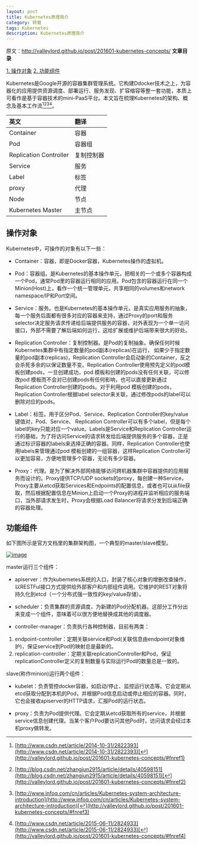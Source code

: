 ```yaml
---
layout: post
title: Kubernetes原理简介
category: 转载
tags: Kubernetes
description: Kubernetes原理简介
---
```


原文：http://valleylord.github.io/post/201601-kubernetes-concepts/
**文章目录**

[1. 操作对象](http://valleylord.github.io/post/201601-kubernetes-concepts/#undefined)
[2. 功能组件](http://valleylord.github.io/post/201601-kubernetes-concepts/#undefined)

Kubernetes是Google开源的容器集群管理系统。它构建Ddocker技术之上，为容器化的应用提供资源调度、部署运行、服务发现、扩容缩容等整一套功能，本质上可看作是基于容器技术的mini-PaaS平台。本文旨在梳理Kubernetes的架构、概念及基本工作流[<sup>1</sup>](http://valleylord.github.io/post/201601-kubernetes-concepts/#fn1)[<sup>2</sup>](http://valleylord.github.io/post/201601-kubernetes-concepts/#fn2)[<sup>3</sup>](http://valleylord.github.io/post/201601-kubernetes-concepts/#fn3)[<sup>4</sup>](http://valleylord.github.io/post/201601-kubernetes-concepts/#fn4)。

| 英文 | 翻译 |
| :-- | :-- |
| Container | 容器 |
| Pod | 容器组 |
| Replication Controller | 复制控制器 |
| Service | 服务 |
| Label | 标签 |
| proxy | 代理 |
| Node | 节点 |
| Kubernetes Master | 主节点 |

## 操作对象

Kubernetes中，可操作的对象有以下一些：

*   Container：容器，即是Docker容器，Kubernetes操作的虚拟机。

*   Pod：容器组。是Kubernetes的基本操作单元，把相关的一个或多个容器构成一个Pod，通常Pod里的容器运行相同的应用。Pod包含的容器运行在同一个Minion(Host)上，看作一个统一管理单元，共享相同的volumes和network namespace/IP和Port空间。

*   Service：服务。也是Kubernetes的基本操作单元，是真实应用服务的抽象，每一个服务后面都有很多对应的容器来支持，通过Proxy的port和服务selector决定服务请求传递给后端提供服务的容器，对外表现为一个单一访问接口，外部不需要了解后端如何运行，这给扩展或维护后端带来很大的好处。

*   Replication Controller：复制控制器。是Pod的复制抽象。确保任何时候Kubernetes集群中有指定数量的pod副本(replicas)在运行， 如果少于指定数量的pod副本(replicas)，Replication Controller会启动新的Container，反之会杀死多余的以保证数量不变。Replication Controller使用预先定义的pod模板创建pods，一旦创建成功，pod 模板和创建的pods没有任何关联，可以修改pod 模板而不会对已创建pods有任何影响，也可以直接更新通过Replication Controller创建的pods。对于利用pod 模板创建的pods，Replication Controller根据label selector来关联，通过修改pods的label可以删除对应的pods。

*   Label：标签。用于区分Pod、Service、Replication Controller的key/value键值对，Pod、Service、 Replication Controller可以有多个label，但是每个label的key只能对应一个value。Labels是Service和Replication Controller运行的基础，为了将访问Service的请求转发给后端提供服务的多个容器，正是通过标识容器的labels来选择正确的容器。同样，Replication Controller也使用labels来管理通过pod 模板创建的一组容器，这样Replication Controller可以更加容易，方便地管理多个容器，无论有多少容器。

*   Proxy：代理。是为了解决外部网络能够访问跨机器集群中容器提供的应用服务而设计的。Proxy提供TCP/UDP sockets的proxy，每创建一种Service，Proxy主要从etcd获取Services和Endpoints的配置信息，或者也可以从file获取，然后根据配置信息在Minion上启动一个Proxy的进程并监听相应的服务端口，当外部请求发生时，Proxy会根据Load Balancer将请求分发到后端正确的容器处理。

## 功能组件

如下图所示是官方文档里的集群架构图，一个典型的master/slave模型。

[![image](http://upload-images.jianshu.io/upload_images/10649427-00a3647e67dae474.png?imageMogr2/auto-orient/strip%7CimageView2/2/w/1240)](http://valleylord.github.io/images/201601-kubernetes-concepts/kubernetes-masterslave.png) 

master运行三个组件：

*   apiserver：作为kubernetes系统的入口，封装了核心对象的增删改查操作，以RESTFul接口方式提供给外部客户和内部组件调用。它维护的REST对象将持久化到etcd（一个分布式强一致性的key/value存储）。

*   scheduler：负责集群的资源调度，为新建的Pod分配机器。这部分工作分出来变成一个组件，意味着可以很方便地替换成其他的调度器。

*   controller-manager：负责执行各种控制器，目前有两类：

1.  endpoint-controller：定期关联service和Pod(关联信息由endpoint对象维护)，保证service到Pod的映射总是最新的。
2.  replication-controller：定期关联replicationController和Pod，保证replicationController定义的复制数量与实际运行Pod的数量总是一致的。

slave(称作minion)运行两个组件：

*   kubelet：负责管控docker容器，如启动/停止、监控运行状态等。它会定期从etcd获取分配到本机的Pod，并根据Pod信息启动或停止相应的容器。同时，它也会接收apiserver的HTTP请求，汇报Pod的运行状态。

*   proxy：负责为Pod提供代理。它会定期从etcd获取所有的service，并根据service信息创建代理。当某个客户Pod要访问其他Pod时，访问请求会经过本机proxy做转发。

* * *

1.  [http://www.csdn.net/article/2014-10-31/2822393](http://www.csdn.net/article/2014-10-31/2822393)[↩](http://valleylord.github.io/post/201601-kubernetes-concepts/#fnref1)

2.  [http://blog.csdn.net/zhangjun2915/article/details/40598151](http://blog.csdn.net/zhangjun2915/article/details/40598151)[↩](http://valleylord.github.io/post/201601-kubernetes-concepts/#fnref2)

3.  [http://www.infoq.com/cn/articles/Kubernetes-system-architecture-introduction](http://www.infoq.com/cn/articles/Kubernetes-system-architecture-introduction)[↩](http://valleylord.github.io/post/201601-kubernetes-concepts/#fnref3)

4.  [http://www.csdn.net/article/2015-06-11/2824933](http://www.csdn.net/article/2015-06-11/2824933)[↩](http://valleylord.github.io/post/201601-kubernetes-concepts/#fnref4)
